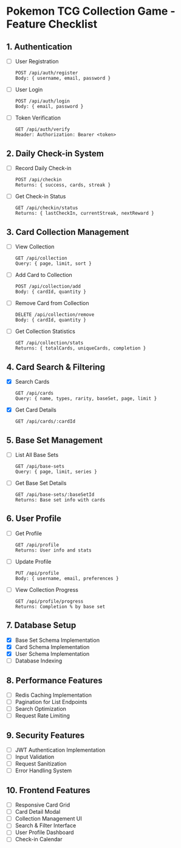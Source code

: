 # Pokemon TCG Collection Game - Feature Checklist

## 1. Authentication
- [ ] User Registration
  ```
  POST /api/auth/register
  Body: { username, email, password }
  ```
- [ ] User Login
  ```
  POST /api/auth/login
  Body: { email, password }
  ```
- [ ] Token Verification
  ```
  GET /api/auth/verify
  Header: Authorization: Bearer <token>
  ```

## 2. Daily Check-in System
- [ ] Record Daily Check-in
  ```
  POST /api/checkin
  Returns: { success, cards, streak }
  ```
- [ ] Get Check-in Status
  ```
  GET /api/checkin/status
  Returns: { lastCheckIn, currentStreak, nextReward }
  ```

## 3. Card Collection Management
- [ ] View Collection
  ```
  GET /api/collection
  Query: { page, limit, sort }
  ```
- [ ] Add Card to Collection
  ```
  POST /api/collection/add
  Body: { cardId, quantity }
  ```
- [ ] Remove Card from Collection
  ```
  DELETE /api/collection/remove
  Body: { cardId, quantity }
  ```
- [ ] Get Collection Statistics
  ```
  GET /api/collection/stats
  Returns: { totalCards, uniqueCards, completion }
  ```

## 4. Card Search & Filtering
- [x] Search Cards
  ```
  GET /api/cards
  Query: { name, types, rarity, baseSet, page, limit }
  ```
- [x] Get Card Details
  ```
  GET /api/cards/:cardId
  ```

## 5. Base Set Management
- [ ] List All Base Sets
  ```
  GET /api/base-sets
  Query: { page, limit, series }
  ```
- [ ] Get Base Set Details
  ```
  GET /api/base-sets/:baseSetId
  Returns: Base set info with cards
  ```

## 6. User Profile
- [ ] Get Profile
  ```
  GET /api/profile
  Returns: User info and stats
  ```
- [ ] Update Profile
  ```
  PUT /api/profile
  Body: { username, email, preferences }
  ```
- [ ] View Collection Progress
  ```
  GET /api/profile/progress
  Returns: Completion % by base set
  ```

## 7. Database Setup
- [x] Base Set Schema Implementation
- [x] Card Schema Implementation
- [x] User Schema Implementation
- [ ] Database Indexing

## 8. Performance Features
- [ ] Redis Caching Implementation
- [ ] Pagination for List Endpoints
- [ ] Search Optimization
- [ ] Request Rate Limiting

## 9. Security Features
- [ ] JWT Authentication Implementation
- [ ] Input Validation
- [ ] Request Sanitization
- [ ] Error Handling System

## 10. Frontend Features
- [ ] Responsive Card Grid
- [ ] Card Detail Modal
- [ ] Collection Management UI
- [ ] Search & Filter Interface
- [ ] User Profile Dashboard
- [ ] Check-in Calendar